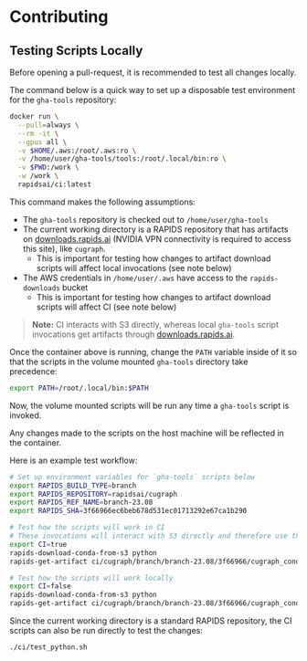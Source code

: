 # Contributing

## Testing Scripts Locally

Before opening a pull-request, it is recommended to test all changes locally.

The command below is a quick way to set up a disposable test environment for the `gha-tools` repository:

```sh
docker run \
  --pull=always \
  --rm -it \
  --gpus all \
  -v $HOME/.aws:/root/.aws:ro \
  -v /home/user/gha-tools/tools:/root/.local/bin:ro \
  -v $PWD:/work \
  -w /work \
  rapidsai/ci:latest
```

This command makes the following assumptions:

- The `gha-tools` repository is checked out to `/home/user/gha-tools`
- The current working directory is a RAPIDS repository that has artifacts on [downloads.rapids.ai](https://downloads.rapids.ai) (NVIDIA VPN connectivity is required to access this site), like `cugraph`.
  - This is important for testing how changes to artifact download scripts will affect local invocations (see note below)
- The AWS credentials in `/home/user/.aws` have access to the `rapids-downloads` bucket
  - This is important for testing how changes to artifact download scripts will affect CI (see note below)

> **Note:** CI interacts with S3 directly, whereas local `gha-tools` script invocations get artifacts through [downloads.rapids.ai](https://downloads.rapids.ai).

Once the container above is running, change the `PATH` variable inside of it so that the scripts in the volume mounted `gha-tools` directory take precedence:

```sh
export PATH=/root/.local/bin:$PATH
```

Now, the volume mounted scripts will be run any time a `gha-tools` script is invoked.

Any changes made to the scripts on the host machine will be reflected in the container.

Here is an example test workflow:

```sh
# Set up environment variables for `gha-tools` scripts below
export RAPIDS_BUILD_TYPE=branch
export RAPIDS_REPOSITORY=rapidsai/cugraph
export RAPIDS_REF_NAME=branch-23.08
export RAPIDS_SHA=3f66966ec6beb678d531ec01713292e67ca1b290

# Test how the scripts will work in CI
# These invocations will interact with S3 directly and therefore use the AWS credentials that were volume mounted in
export CI=true
rapids-download-conda-from-s3 python
rapids-get-artifact ci/cugraph/branch/branch-23.08/3f66966/cugraph_conda_python_cuda11_310_aarch64.tar.gz

# Test how the scripts will work locally
export CI=false
rapids-download-conda-from-s3 python
rapids-get-artifact ci/cugraph/branch/branch-23.08/3f66966/cugraph_conda_python_cuda11_310_aarch64.tar.gz
```

Since the current working directory is a standard RAPIDS repository, the CI scripts can also be run directly to test the changes:

```sh
./ci/test_python.sh
```
